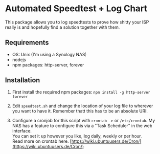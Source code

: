 # Automated Speedtest + Log Chart
This package allows you to log speedtests to prove how shitty your ISP really is and hopefully find a solution together with them.

## Requirements
* OS: Unix (I'm using a Synology NAS)
* nodejs
* npm packages: http-server, forever

## Installation
1. First install the required npm packages:
```npm install -g http-server forever```

2. Edit `speedtest.sh` and change the location of your log file to wherever you want to have it. Remember thatt this has to be an absolute URI.

3. Configure a cronjob for this script with `crontab -e` or `/etc/crontab`. My NAS has a feature to configure this via a "Task Scheduler" in the web interface.    
You can set it up however you like, log daily, weekly or per hour.    
Read more on crontab here. [https://wiki.ubuntuusers.de/Cron/](https://wiki.ubuntuusers.de/Cron/)


